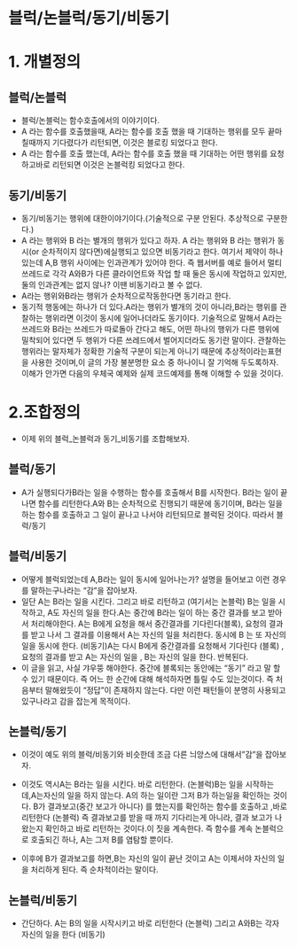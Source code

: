 # 블럭/논블럭/동기/비동기
# 1. 개별정의
## 블럭/논블럭
* 블럭/논블럭는 함수호출에서의 이야기이다.
* A 라는 함수를 호출했을때, A라는 함수를 호출 했을 때 기대하는 행위를 모두 끝마칠때까지 기다렸다가 리턴되면, 이것은 블로킹 되었다고 한다.
* A 라는 함수를 호출 했는데, A라는 함수를 호출 했을 때 기대하는 어떤 행위를 요청하고바로 리턴되면 이것은 논블럭킹 되었다고 한다.

## 동기/비동기
* 동기/비동기는 행위에 대한이야기이다.(기술적으로 구분 안된다. 추상적으로 구분한다.)
* A 라는 행위와 B 라는 별개의 행위가 있다고 하자. A 라는 행위와 B 라는 행위가 동시(or 순차적이지 않다면)에실행되고 있으면 비동기라고 한다. 여기서 제약이 하나 있는데 A,B 행위 사이에는 인과관계가 있어야 한다. 즉 웹서버를 예로 들어서 멀티쓰레드로 각각 A와B가 다른 클라이언트와 작업 할 때 둘은 동시에 작업하고 있지만, 둘의 인과관계는 없지 않나? 이땐 비동기라고 볼 수 없다.
* A라는 행위와B라는 행위가 순차적으로작동한다면 동기라고 한다.
* 동기적 행동에는 하나가 더 있다.A라는 행위가 별개의 것이 아니라,B라는 행위를 관찰하는 행위라면 이것이 동시에 일어나더라도 동기이다. 기술적으로 말해서 A라는 쓰레드와 B라는 쓰레드가 따로돌아 간다고 해도, 어떤 하나의 행위가 다른 행위에 밀착되어 있다면 두 행위가 다른 쓰레드에서 벌어지더라도 동기란 말이다. 관찰하는 행위라는 말자체가 정확한 기술적 구분이 되는게 아니기 때문에 추상적이라는표현을 사용한 것이며,이 글의 가장 불분명한 요소 중 하나이니 잘 기억해 두도록하자. 이해가 안가면 다음의 우체국 예제와 실제 코드예제를 통해 이해할 수 있을 것이다.

# 2.조합정의
* 이제 위의 블럭_논블럭과 동기_비동기를 조합해보자.

## 블럭/동기
* A가 실행되다가B라는 일을 수행하는 함수를 호출해서 B를 시작한다. B라는 일이 끝나면 함수를 리턴한다.A와 B는 순차적으로 진행되기 때문에 동기이며, B라는 일을 하는 함수를 호출하고 그 일이 끝나고 나서야 리턴되므로 블럭된 것이다. 따라서 블럭/동기

## 블럭/비동기
* 어떻게 블럭되었는데 A,B라는 일이 동시에 일어나는가? 설명을 들어보고 이런 경우를 말하는구나라는 “감”을 잡아보자.
* 일단 A는 B라는 일을 시킨다. 그리고 바로 리턴하고 (여기서는 논블럭) B는 일을 시작하고, A도 자신의 일을 한다.A는 중간에 B라는 일이 하는 중간 결과를 보고 받아서 처리해야한다. A는 B에게 요청을 해서 중간결과를 기다린다(블록), 요청의 결과를 받고 나서 그 결과를 이용해서 A는 자신의 일을 처리한다. 동시에 B 는 또 자신의 일을 동시에 한다. (비동기)A는 다시 B에게 중간결과를 요청해서 기다린다 (블록) , 요청의 결과를 받고 A는 자신의 일을 , B는 자신의 일을 한다. 반복된다.
* 이 글을 읽고, 사실 갸우뚱 해야한다. 중간에 블록되는 동안에는 “동기” 라고 말 할 수 있기 때문이다. 즉 어느 한 순간에 대해 해석하자면 틀릴 수도 있는것이다. 즉 처음부터 말해왔듯이 “정답”이 존재하지 않는다. 다만 이런 패턴들이 분명히 사용되고 있구나라고 감을 잡는게 목적이다.

## 논블럭/동기
* 이것이 예도 위의 블럭/비동기와 비슷한데 조금 다른 늬앙스에 대해서”감”을 잡아보자.
* 이것도 역시A는 B라는 일을 시킨다. 바로 리턴한다. (논블럭)B는 일을 시작하는데,A는자신의 일을 하지 않는다. A의 하는 일이란 그저 B가 하는일을 확인하는 것이다. B가 결과보고(중간 보고가 아니다) 를 했는지를 확인하는 함수를 호출하고 ,바로 리턴한다 (논블럭) 즉 결과보고를 받을 때 까지 기다리는게 아니라, 결과 보고가 나왔는지 확인하고 바로 리턴하는 것이다.이 짓을 계속한다. 즉 함수를 계속 논블럭으로 호출되긴 하나, A는 그저 B를 염탐할 뿐이다. 

* 이후에 B가 결과보고를 하면,B는 자신의 일이 끝난 것이고 A는 이제서야 자신의 일을 처리하게 된다. 즉 순차적이라는 말이다. 

## 논블럭/비동기
* 간단하다. A는 B의 일을 시작시키고 바로 리턴한다 (논블럭) 그리고 A와B는 각자 자신의 일을 한다 (비동기)
